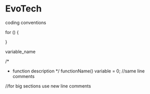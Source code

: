 # EvoTech

coding conventions

for () 
{

}

variable_name

/*
* function description
*/
functionName()
variable = 0; //same line comments

//for big sections use new line comments

